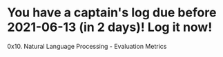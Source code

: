 # You have a captain's log due before 2021-06-13 (in 2 days)! Log it now!
0x10. Natural Language Processing - Evaluation Metrics
